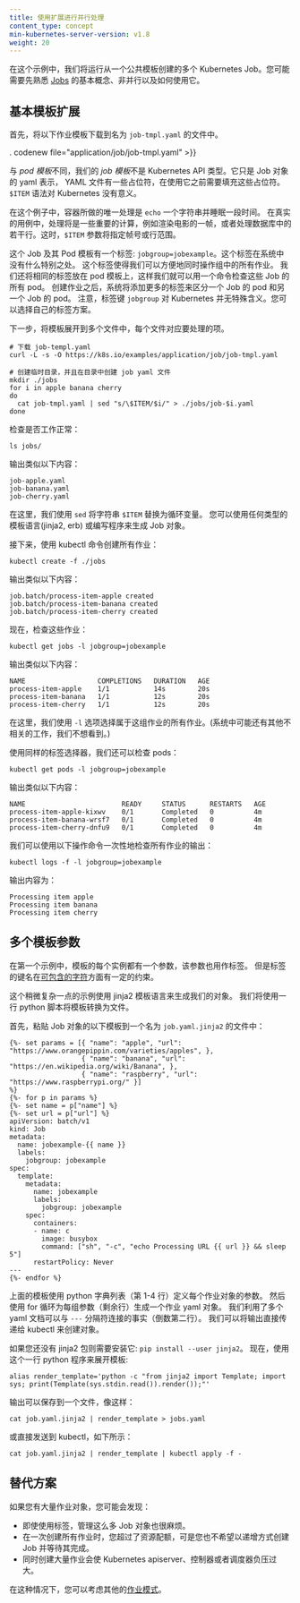 ```yaml
---
title: 使用扩展进行并行处理
content_type: concept
min-kubernetes-server-version: v1.8
weight: 20
---
```


<!--
---
title: Parallel Processing using Expansions
content_type: concept
min-kubernetes-server-version: v1.8
weight: 20
---
-->

<!-- overview -->

<!--
In this example, we will run multiple Kubernetes Jobs created from
a common template.  You may want to be familiar with the basic,
non-parallel, use of [Jobs](/docs/concepts/workloads/controllers/jobs-run-to-completion/) first.
-->
在这个示例中，我们将运行从一个公共模板创建的多个 Kubernetes Job。您可能需要先熟悉 [Jobs](/docs/concepts/workloads/controllers/jobs-run-to-completion/) 的基本概念、非并行以及如何使用它。




<!-- body -->

<!--
## Basic Template Expansion
-->

## 基本模板扩展

<!--
First, download the following template of a job to a file called `job-tmpl.yaml`
-->
首先，将以下作业模板下载到名为 `job-tmpl.yaml` 的文件中。

. codenew file="application/job/job-tmpl.yaml" >}}

<!--
Unlike a *pod template*, our *job template* is not a Kubernetes API type.  It is just
a yaml representation of a Job object that has some placeholders that need to be filled
in before it can be used.  The `$ITEM` syntax is not meaningful to Kubernetes.
-->
与 *pod 模板*不同，我们的 *job 模板*不是 Kubernetes API 类型。它只是 Job 对象的 yaml 表示，
YAML 文件有一些占位符，在使用它之前需要填充这些占位符。`$ITEM` 语法对 Kubernetes 没有意义。

<!--
In this example, the only processing the container does is to `echo` a string and sleep for a bit.
In a real use case, the processing would be some substantial computation, such as rendering a frame
of a movie, or processing a range of rows in a database.  The `$ITEM` parameter would specify for
example, the frame number or the row range.
-->
在这个例子中，容器所做的唯一处理是 `echo` 一个字符串并睡眠一段时间。
在真实的用例中，处理将是一些重要的计算，例如渲染电影的一帧，或者处理数据库中的若干行。这时，`$ITEM` 参数将指定帧号或行范围。

<!--
This Job and its Pod template have a label: `jobgroup=jobexample`.  There is nothing special
to the system about this label.  This label
makes it convenient to operate on all the jobs in this group at once.
We also put the same label on the pod template so that we can check on all Pods of these Jobs
with a single command.
After the job is created, the system will add more labels that distinguish one Job's pods
from another Job's pods.
Note that the label key `jobgroup` is not special to Kubernetes. You can pick your own label scheme.
-->
这个 Job 及其 Pod 模板有一个标签: `jobgroup=jobexample`。这个标签在系统中没有什么特别之处。
这个标签使得我们可以方便地同时操作组中的所有作业。
我们还将相同的标签放在 pod 模板上，这样我们就可以用一个命令检查这些 Job 的所有 pod。
创建作业之后，系统将添加更多的标签来区分一个 Job 的 pod 和另一个 Job 的 pod。
注意，标签键 `jobgroup` 对 Kubernetes 并无特殊含义。您可以选择自己的标签方案。

<!--
Next, expand the template into multiple files, one for each item to be processed.
-->
下一步，将模板展开到多个文件中，每个文件对应要处理的项。

```shell
# 下载 job-templ.yaml
curl -L -s -O https://k8s.io/examples/application/job/job-tmpl.yaml

# 创建临时目录，并且在目录中创建 job yaml 文件
mkdir ./jobs
for i in apple banana cherry
do
  cat job-tmpl.yaml | sed "s/\$ITEM/$i/" > ./jobs/job-$i.yaml
done
```

<!--
Check if it worked:
-->
检查是否工作正常：

```shell
ls jobs/
```

<!--
The output is similar to this:
-->
输出类似以下内容：

```
job-apple.yaml
job-banana.yaml
job-cherry.yaml
```

<!--
Here, we used `sed` to replace the string `$ITEM` with the loop variable.
You could use any type of template language (jinja2, erb) or write a program
to generate the Job objects.
-->
在这里，我们使用 `sed` 将字符串 `$ITEM` 替换为循环变量。
您可以使用任何类型的模板语言(jinja2, erb) 或编写程序来生成 Job 对象。

<!--
Next, create all the jobs with one kubectl command:
-->
接下来，使用 kubectl 命令创建所有作业：

```shell
kubectl create -f ./jobs
```

<!--
The output is similar to this:
-->
输出类似以下内容：

```
job.batch/process-item-apple created
job.batch/process-item-banana created
job.batch/process-item-cherry created
```

<!--
Now, check on the jobs:
-->
现在，检查这些作业：

```shell
kubectl get jobs -l jobgroup=jobexample
```

<!--
The output is similar to this:
-->
输出类似以下内容：

```
NAME                  COMPLETIONS   DURATION   AGE
process-item-apple    1/1           14s        20s
process-item-banana   1/1           12s        20s
process-item-cherry   1/1           12s        20s
```

<!--
Here we use the `-l` option to select all jobs that are part of this
group of jobs.  (There might be other unrelated jobs in the system that we
do not care to see.)
-->
在这里，我们使用 `-l` 选项选择属于这组作业的所有作业。(系统中可能还有其他不相关的工作，我们不想看到。)

<!--
We can check on the pods as well using the same label selector:
-->
使用同样的标签选择器，我们还可以检查 pods：

```shell
kubectl get pods -l jobgroup=jobexample
```

<!--
The output is similar to this:
-->
输出类似以下内容：

```
NAME                        READY     STATUS      RESTARTS   AGE
process-item-apple-kixwv    0/1       Completed   0          4m
process-item-banana-wrsf7   0/1       Completed   0          4m
process-item-cherry-dnfu9   0/1       Completed   0          4m
```

<!--
We can use this single command to check on the output of all jobs at once:
-->
我们可以使用以下操作命令一次性地检查所有作业的输出：

```shell
kubectl logs -f -l jobgroup=jobexample
```

<!--
The output is:
-->
输出内容为：

```
Processing item apple
Processing item banana
Processing item cherry
```

<!--
## Multiple Template Parameters
-->

## 多个模板参数

<!--
In the first example, each instance of the template had one parameter, and that parameter was also
used as a label.  However label keys are limited in [what characters they can
contain](/docs/concepts/overview/working-with-objects/labels/#syntax-and-character-set).
-->
在第一个示例中，模板的每个实例都有一个参数，该参数也用作标签。
但是标签的键名在[可包含的字符](/docs/concepts/overview/working-with-objects/labels/#syntax-and-character-set)方面有一定的约束。

<!--
This slightly more complex example uses the jinja2 template language to generate our objects.
We will use a one-line python script to convert the template to a file.
-->
这个稍微复杂一点的示例使用 jinja2 模板语言来生成我们的对象。
我们将使用一行 python 脚本将模板转换为文件。

<!--
First, copy and paste the following template of a Job object, into a file called `job.yaml.jinja2`:
-->
首先，粘贴 Job 对象的以下模板到一个名为 `job.yaml.jinja2` 的文件中：

```liquid
{%- set params = [{ "name": "apple", "url": "https://www.orangepippin.com/varieties/apples", },
                  { "name": "banana", "url": "https://en.wikipedia.org/wiki/Banana", },
                  { "name": "raspberry", "url": "https://www.raspberrypi.org/" }]
%}
{%- for p in params %}
{%- set name = p["name"] %}
{%- set url = p["url"] %}
apiVersion: batch/v1
kind: Job
metadata:
  name: jobexample-{{ name }}
  labels:
    jobgroup: jobexample
spec:
  template:
    metadata:
      name: jobexample
      labels:
        jobgroup: jobexample
    spec:
      containers:
      - name: c
        image: busybox
        command: ["sh", "-c", "echo Processing URL {{ url }} && sleep 5"]
      restartPolicy: Never
---
{%- endfor %}

```

<!--
The above template defines parameters for each job object using a list of
python dicts (lines 1-4).  Then a for loop emits one job yaml object
for each set of parameters (remaining lines).
We take advantage of the fact that multiple yaml documents can be concatenated
with the `---` separator (second to last line).
.)  We can pipe the output directly to kubectl to
create the objects.
-->
上面的模板使用 python 字典列表（第 1-4 行）定义每个作业对象的参数。
然后使用 for 循环为每组参数（剩余行）生成一个作业 yaml 对象。
我们利用了多个 yaml 文档可以与 `---` 分隔符连接的事实（倒数第二行）。
我们可以将输出直接传递给 kubectl 来创建对象。

<!--
You will need the jinja2 package if you do not already have it: `pip install --user jinja2`.
Now, use this one-line python program to expand the template:
-->
如果您还没有 jinja2 包则需要安装它: `pip install --user jinja2`。
现在，使用这个一行 python 程序来展开模板:

```shell
alias render_template='python -c "from jinja2 import Template; import sys; print(Template(sys.stdin.read()).render());"'
```


<!--
The output can be saved to a file, like this:
-->
输出可以保存到一个文件，像这样：

```shell
cat job.yaml.jinja2 | render_template > jobs.yaml
```

<!--
Or sent directly to kubectl, like this:
-->
或直接发送到 kubectl，如下所示：

```shell
cat job.yaml.jinja2 | render_template | kubectl apply -f -
```

<!--
## Alternatives
-->
## 替代方案

<!--
If you have a large number of job objects, you may find that:
-->
如果您有大量作业对象，您可能会发现：

<!--
- Even using labels, managing so many Job objects is cumbersome.
- You exceed resource quota when creating all the Jobs at once,
  and do not want to wait to create them incrementally.
- Very large numbers of jobs created at once overload the
  Kubernetes apiserver, controller, or scheduler.
-->

- 即使使用标签，管理这么多 Job 对象也很麻烦。
- 在一次创建所有作业时，您超过了资源配额，可是您也不希望以递增方式创建 Job 并等待其完成。
- 同时创建大量作业会使 Kubernetes apiserver、控制器或者调度器负压过大。
  

<!--
In this case, you can consider one of the
other [job patterns](/docs/concepts/jobs/run-to-completion-finite-workloads/#job-patterns).
-->
在这种情况下，您可以考虑其他的[作业模式](/docs/concepts/jobs/run-to-completion-finite-workloads/#job-patterns)。


